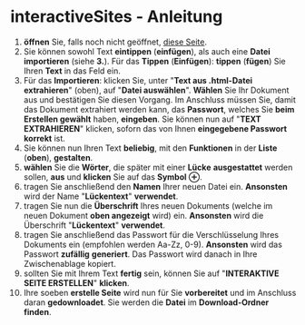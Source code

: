 # interactiveSites - Anleitung

1. <b>öffnen</b> Sie, falls noch nicht geöffnet, [diese Seite].
2. Sie können sowohl Text <b>eintippen</b> (<b>einfügen</b>), als auch eine <b>Datei importieren</b> (siehe <b>3.</b>). Für das <b>Tippen</b> (<b>Einfügen</b>): <b>tippen</b> (<b>fügen</b>) Sie Ihren <b>Text</b> in das Feld ein.
3. Für das <b>Importieren</b>: klicken Sie, unter "<b>Text aus .html-Datei extrahieren</b>" (oben), auf "<b>Datei auswählen</b>". <b>Wählen</b> Sie Ihr Dokument aus und bestätigen Sie diesen Vorgang. Im Anschluss müssen Sie, damit das Dokument extrahiert werden kann, das <b>Passwort</b>, welches Sie <b>beim Erstellen gewählt</b> haben, <b>eingeben</b>. Sie können nun auf "<b>TEXT EXTRAHIEREN</b>" klicken, soforn das von Ihnen <b>eingegebene Passwort korrekt</b> ist.
4. Sie können nun Ihren Text <b>beliebig</b>, mit den <b>Funktionen</b> in der <b>Liste</b> (<b>oben</b>), <b>gestalten</b>.
5. <b>wählen</b> Sie die <b>Wörter</b>, die später mit einer <b>Lücke</b> <b>ausgestattet</b> werden sollen, <b>aus</b> und <b>klicken</b> Sie auf das <b>Symbol</b> <b>⊕</b>.
6. tragen Sie anschließend den <b>Namen</b> Ihrer neuen Datei ein. <b>Ansonsten</b> wird der Name "<b>Lückentext</b>" <b>verwendet</b>.
7. tragen Sie nun die <b>Überschrift</b> Ihres neuen Dokuments (welche im neuen Dokument <b>oben angezeigt</b> wird) ein. <b>Ansonsten</b> wird die Überschrift "<b>Lückentext</b>" <b>verwendet</b>.
8. tragen Sie anschließend das Passwort für die Verschlüsselung Ihres Dokuments ein (empfohlen werden Aa-Zz, 0-9). <b>Ansonsten</b> wird das Passwort <b>zufällig</b> <b>generiert</b>. Das Passwort wird danach in Ihre Zwischenablage kopiert.
9. sollten Sie mit Ihrem Text <b>fertig</b> sein, können Sie auf "<b>INTERAKTIVE SEITE ERSTELLEN</b>" <b>klicken</b>.
10. Ihre soeben <b>erstelle Seite</b> wird nun für Sie <b>vorbereitet</b> und im Anschluss daran <b>gedownloadet</b>. Sie werden die <b>Datei</b> im <b>Download-Ordner</b> <b>finden</b>.

[diese Seite]: http://interactive-sites.grabner-stefan-johannes.dev/

